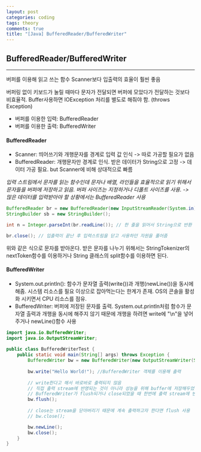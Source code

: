 ```yaml
---
layout: post
categories: coding
tags: theory
comments: true
title: "[Java] BufferedReader/BufferedWriter"
---
```

## BufferedReader/BufferedWriter
<hr>
버퍼를 이용해 읽고 쓰는 함수
Scanner보다 입출력의 효율이 훨씬 좋음
    
버퍼링 없이 키보드가 눌릴 때마다 문자가 전달되면 버퍼에 모았다가 전달하는 것보다 비효율적.
Buffer사용하면 IOException 처리를 별도로 해줘야 함. (throws Exception)
* 버퍼를 이용한 입력: BufferedReader
* 버퍼를 이용한 출력: BufferedWriter

#### BufferedReader
* Scanner: 띄어쓰기와 개행문자를 경계로 입력 값 인식 -> 따로 가공할 필요가 없음
* BufferedReader: 개행문자만 경계로 인식. 받은 데이터가 String으로 고정 -> 데이터 가공 필요. but Scanner에 비해 상대적으로 빠름
    
_입력 스트림에서 문자를 읽는 함수인데 문자나 배열, 라인들을 효율적으로 읽기 위해서 문자들을 버퍼에 저장하고 읽음. 버퍼 사이즈는 지정하거나 디폴트 사이즈를 사용.
-> 많은 데이터를 입력받아야 할 상황에서는 BufferedReader 사용_

```java
BufferedReader br = new BufferedReader(new InputStreamReader(System.in));
StringBuilder sb = new StringBuilder();

int n = Integer.parseInt(br.readLine()); // 한 줄을 읽어서 String으로 반환

br.close(); // 입출력이 끝난 후 입력스트림을 닫고 사용하던 자원을 풀어줌
```
위와 같은 식으로 문자를 받아온다. 받은 문자를 나누기 위해서는 StringTokenizer의 nextToken함수를 이용하거나 String 클래스의 split함수를 이용하면 된다.

#### BufferedWriter
* System.out.println(): 함수가 문자열 출력(write())과 개행(newLine())을 동시에 해줌. 시스템 리소스를 필요 이상으로 잡아먹는다는 한계가 존재. OS의 콘솔을 활성화 시키면서 CPU 리소스를 점유.
* BufferedWriter: 버퍼에 저장된 문자를 출력. System.out.println처럼 함수가 문자열 출력과 개행을 동시에 해주지 않기 때문에 개행을 하려면 write에 "\n"을 넣어주거나 newLine()함수 사용


```java
import java.io.BufferedWriter;
import java.io.OutputStreamWriter;
 
public class BufferedWriterTest {
    public static void main(String[] args) throws Exception {
        BufferedWriter bw = new BufferedWriter(new OutputStreamWriter(System.out));
 
        bw.write("Hello World!"); //BufferedWriter 객체를 이용해 출력
 
        // write한다고 해서 바로바로 출력되지 않음
        // 직접 출력 stream에 반영되는 것이 아니라 성능을 위해 buffer에 저장해두었다가
        // BufferedWriter가 flush되거나 close되었을 때 한번에 출력 stream에 반영하기 때문
        bw.flush();
 
        // close는 stream을 닫아버리기 때문에 계속 출력하고자 한다면 flush 사용
        // bw.close();

        bw.newLine();
        bw.close();
    }
}
```